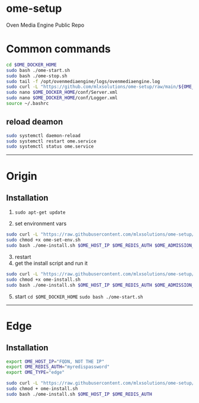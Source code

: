 # ome-setup
Oven Media Engine Public Repo

# Common commands
```bash
cd $OME_DOCKER_HOME
sudo bash ./ome-start.sh
sudo bash ./ome-stop.sh
sudo tail -f /opt/ovenmediaengine/logs/ovenmediaengine.log
sudo curl -L "https://github.com/mlxsolutions/ome-setup/raw/main/${OME_TYPE}/Server.xml" -o "$OME_DOCKER_HOME/conf/Server.xml"
sudo nano $OME_DOCKER_HOME/conf/Server.xml
sudo nano $OME_DOCKER_HOME/conf/Logger.xml
source ~/.bashrc
```

## reload deamon
```bash
sudo systemctl daemon-reload
sudo systemctl restart ome.service
sudo systemctl status ome.service
```

---
# Origin

## Installation

1) `sudo apt-get update`

2) set environment vars
   
```bash
sudo curl -L "https://raw.githubusercontent.com/mlxsolutions/ome-setup/refs/heads/main/origin/ome-set-env.sh" -o ome-set-env.sh
sudo chmod +x ome-set-env.sh
sudo bash ./ome-install.sh $OME_HOST_IP $OME_REDIS_AUTH $OME_ADMISSION_WEBHOOK_SECRET $OME_API_ACCESS_TOKEN
```
3) restart
4)  get the install script and run it
```bash
sudo curl -L "https://raw.githubusercontent.com/mlxsolutions/ome-setup/refs/heads/main/origin/ome-install.sh" -o ome-install.sh
sudo chmod +x ome-install.sh
sudo bash ./ome-install.sh $OME_HOST_IP $OME_REDIS_AUTH $OME_ADMISSION_WEBHOOK_SECRET $OME_API_ACCESS_TOKEN
```

5) start `cd $OME_DOCKER_HOME`
`sudo bash ./ome-start.sh`

---
# Edge

## Installation

```bash
export OME_HOST_IP="FQDN, NOT THE IP"
export OME_REDIS_AUTH="myredispassword"
export OME_TYPE="edge"
```

```bash
sudo curl -L "https://raw.githubusercontent.com/mlxsolutions/ome-setup/refs/heads/main/edge/ome-install.sh" -o ome-install.sh
sudo chmod + ome-install.sh
sudo bash ./ome-install.sh $OME_HOST_IP $OME_REDIS_AUTH
```


